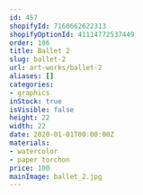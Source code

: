 ```yaml
---
id: 457
shopifyId: 7160662622313
shopifyOptionId: 41114772537449
order: 106
title: Ballet 2
slug: ballet-2
url: art-works/ballet-2
aliases: []
categories:
- graphics
inStock: true
isVisible: false
height: 22
width: 22
date: 2020-01-01T00:00:00Z
materials:
- watercolor
- paper torchon
price: 100
mainImage: ballet_2.jpg
---
```


